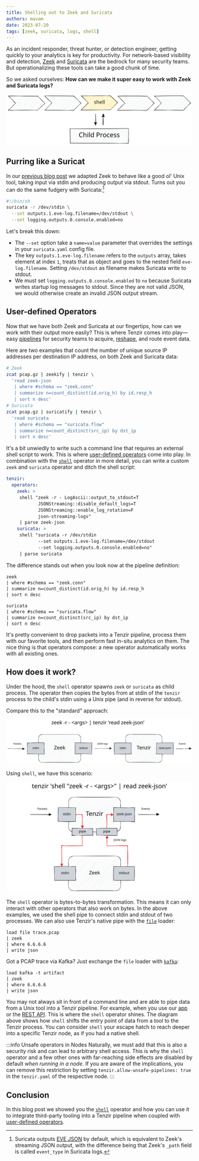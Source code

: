 ```yaml
---
title: Shelling out to Zeek and Suricata
authors: mavam
date: 2023-07-20
tags: [zeek, suricata, logs, shell]
---
```


As an incident responder, threat hunter, or detection engineer, getting quickly
to your analytics is key for productivity. For network-based visibility and
detection, [Zeek](https://zeek.org) and [Suricata](https://suricata.io) are the
bedrock for many security teams. But operationalizing these tools can take a
good chunk of time.

So we asked ourselves: **How can we make it super easy to work with Zeek and
Suricata logs?**

![Shell Operator](shell-operator.excalidraw.svg)

<!--truncate-->

## Purring like a Suricat

In our [previous blog post](/blog/zeek-and-ye-shall-pipe/) we adapted Zeek to
behave like a good ol' Unix tool, taking input via stdin and producing output
via stdout. Turns out you can do the same fudgery with Suricata:[^1]

[^1]: Suricata outputs [EVE
JSON](https://suricata.readthedocs.io/en/latest/output/eve/eve-json-output.html)
by default, which is equivalent to Zeek's streaming JSON output, with the
difference being that Zeek's `_path` field is called `event_type` in Suricata
logs.

```bash title=suricatify
#!/bin/sh
suricata -r /dev/stdin \
  --set outputs.1.eve-log.filename=/dev/stdout \
  --set logging.outputs.0.console.enabled=no
```

Let's break this down:

- The `--set` option take a `name=value` parameter that overrides the settings
  in your `suricata.yaml` config file.
- The key `outputs.1.eve-log.filename` refers to the `outputs` array, takes
  element at index `1`, treats that as object and goes to the nested field
  `eve-log.filename`. Setting `/dev/stdout` as filename makes Suricata write to
  stdout.
- We must set `logging.outputs.0.console.enabled` to `no` because Suricata
  writes startup log messages to stdout. Since they are not valid JSON, we
  would otherwise create an invalid JSON output stream.

## User-defined Operators

Now that we have both Zeek and Suricata at our fingertips, how can we work with
their output more easily? This is where Tenzir comes into play—easy
[pipelines](/docs/language/pipelines) for security teams to acquire,
[reshape](/docs/user-guides/get-started), and route event data.

Here are two examples that count the number of unique source IP addresses per
destination IP address, on both Zeek and Suricata data:

```bash
# Zeek
zcat pcap.gz | zeekify | tenzir \
  'read zeek-json
   | where #schema == "zeek.conn"
   | summarize n=count_distinct(id.orig_h) by id.resp_h
   | sort n desc'
# Suricata
zcat pcap.gz | suricatify | tenzir \
  'read suricata
   | where #schema == "suricata.flow"
   | summarize n=count_distinct(src_ip) by dst_ip
   | sort n desc'
```

It's a bit unwiedly to write such a command line that requires an external shell
script to work. This is where [user-defined operators](/operators/user-defined)
come into play. In combination with the [`shell`](/docs/operators/shell)
operator in more detail, you can write a custom `zeek` and `suricata` operator
and ditch the shell script:

```yaml title="tenzir.yaml"
tenzir:
  operators:
    zeek: >
     shell "zeek -r - LogAscii::output_to_stdout=T
            JSONStreaming::disable_default_logs=T
            JSONStreaming::enable_log_rotation=F
            json-streaming-logs"
     | parse zeek-json
    suricata: >
     shell "suricata -r /dev/stdin
            --set outputs.1.eve-log.filename=/dev/stdout
            --set logging.outputs.0.console.enabled=no"
     | parse suricata
```

The difference stands out when you look now at the pipeline definition:

```text title=Zeek
zeek
| where #schema == "zeek.conn"
| summarize n=count_distinct(id.orig_h) by id.resp_h
| sort n desc
```

```text bash title=Suricata
suricata
| where #schema == "suricata.flow"
| summarize n=count_distinct(src_ip) by dst_ip
| sort n desc
```

It's pretty convenient to drop packets into a Tenzir pipeline, process them with
our favorite tools, and then perform fast in-situ analytics on them. The nice
thing is that operators compose: a new operator automatically works with all
existing ones.

## How does it work?

Under the hood, the `shell` operator spawns `zeek` or `suricata` as child
process. The operator then copies the bytes from at stdin of the `tenzir`
process to the child's stdin using a Unix pipe (and in reverse for stdout).

Compare this to the "standard" approach:

![Piping Zeek to Tenzir](zeek-to-tenzir-pipe.excalidraw.svg)

Using `shell`, we have this scenario:

![Shelling out to Zeek](zeek-to-tenzir-shell.excalidraw.svg)

The `shell` operator is bytes-to-bytes transformation. This means it can only
interact with other operators that also work on bytes. In the above examples, we
used the shell pipe to connect stdin and stdout of two processes. We can also
use Tenzir's native pipe with the [`file`](/docs/connectors/file) loader:

```
load file trace.pcap
| zeek
| where 6.6.6.6
| write json
```

Got a PCAP trace via Kafka? Just exchange the `file` loader with
[`kafka`](/docs/connectors/kafka):

```
load kafka -t artifact
| zeek
| where 6.6.6.6
| write json
```

You may not always sit in front of a command line and are able to pipe data from
a Unix tool into a Tenzir pipeline. For example, when you use our
[app](/setup-guides/use-the-app) or the [REST API](/rest-api). This is where the
`shell` operator shines. The diagram above shows how `shell` shifts the entry
point of data from a tool to the Tenzir process. You can consider `shell` your
escape hatch to reach deeper into a specific Tenzir node, as if you had a native
shell.

:::info Unsafe operators in Nodes
Naturally, we must add that this is also a security risk and can lead to
arbitrary shell access. This is why the `shell` operator and a few other ones
with far-reaching side effects are disabled by default *when running in a node*.
If you are aware of the implications, you can remove this restriction by setting
`tenzir.allow-unsafe-pipelines: true` in the `tenzir.yaml` of the respective
node.
:::

## Conclusion

In this blog post we showed you the [`shell`](/operators/sources/shell) operator
and how you can use it to integrate third-party tooling into a Tenzir pipeline
when coupled with [user-defined operators](/operators/user-defined).

